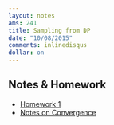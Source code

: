 ```yaml
---
layout: notes
ams: 241
title: Sampling from DP
date: "10/08/2015"
comments: inlinedisqus
dollar: on
---
```


## Notes & Homework
- [Homework 1](/assets/ams241/hw/hw1.pdf)
- [Notes on Convergence](/assets/ams241/supplements/convergence.pdf)

